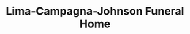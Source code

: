 ---
title: "Lima-Campagna-Johnson Funeral Home"
url: /morgan-hill/lima-campagna-johnson-funeral-home/
shop: funeral directors
---